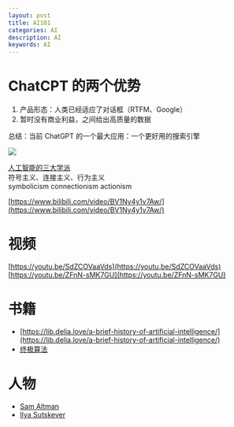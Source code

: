 ```yaml
---
layout: post
title: AI101
categories: AI
description: AI
keywords: AI
---
```


# ChatCPT 的两个优势

1. 产品形态：人类已经适应了对话框（RTFM、Google）
2. 暂时没有商业利益，之间给出高质量的数据

总结：当前 ChatGPT 的一个最大应用：一个更好用的搜索引擎

![](https://img2023.cnblogs.com/blog/120296/202304/120296-20230413212715449-792849795.jpg)

[人工智能的三大学派](https://www.cnblogs.com/ghj1976/p/ren-gong-zhi-neng-de-san-da-xue-pai.html)  
符号主义、连接主义、行为主义  
symbolicism connectionism actionism

[https://www.bilibili.com/video/BV1Ny4y1v7Aw/](https://www.bilibili.com/video/BV1Ny4y1v7Aw/)

# 视频

[https://youtu.be/SdZCOVaaVds](https://youtu.be/SdZCOVaaVds)  
[https://youtu.be/ZFnN-sMK7GU](https://youtu.be/ZFnN-sMK7GU)

# 书籍

- [https://lib.delia.love/a-brief-history-of-artificial-intelligence/](https://lib.delia.love/a-brief-history-of-artificial-intelligence/)
- [终极算法](https://lib.delia.love/the-master-algorithm/)

# 人物

- [Sam Altman](https://en.wikipedia.org/wiki/Sam_Altman)
- [Ilya Sutskever](https://youtu.be/13CZPWmke6A)
